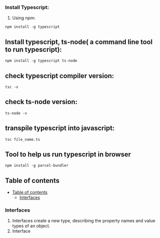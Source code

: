### Install Typescript:

1. Using npm:
```
npm install -g typescript

```


## Install typescript, ts-node( a command line tool to run typescript):
```
npm install -g typescript ts-node
```

## check typescript compiler version:
```
tsc -v
```

## check ts-node version:
```
ts-node -v
```

## transpile typescript into javascript:
```
tsc file_name.ts
```

## Tool to help us run typescript in browser
```
npm install -g parcel-bundler
```

## Table of contents

- [Table of contents](#table-of-contents)
  - [Interfaces](#interfaces)


<a id='#interfaces'></a>
### Interfaces
1. Interfaces create a new type, describing the property names and value types of an object.
2. Interface 